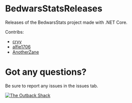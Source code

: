 # BedwarsStatsReleases
Releases of the BedwarsStats project made with .NET Core.

Contribs:
 - [cryy](https://github.com/cryy/)
 - [alfie1706](https://github.com/alfie1706/)
 - [AnotherZane](https://github.com/AnotherZane/)

# Got any questions?
Be sure to report any issues in the issues tab.

[![The Outback Shack](https://discordapp.com/api/guilds/364790259608846337/embed.png?style=banner3)](https://discord.gg/2gwFKq6)
